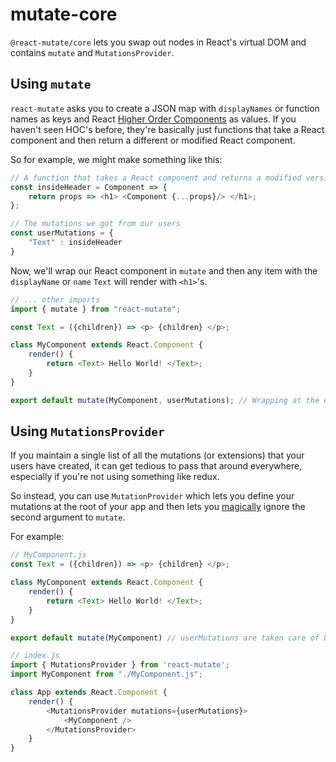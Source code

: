 # mutate-core

`@react-mutate/core` lets you swap out nodes in React's virtual DOM and contains `mutate` and `MutationsProvider`.


## Using `mutate`

`react-mutate` asks you to create a JSON map with `displayNames` or function names as keys and React [Higher Order Components](https://reactjs.org/docs/higher-order-components.html) as values. 
If you haven't seen HOC's before, they're basically just functions that take a React component and then return a different or modified React component.

So for example, we might make something like this:

``` js 
// A function that takes a React component and returns a modified version.
const insideHeader = Component => {
    return props => <h1> <Component {...props}/> </h1>;
};

// The mutations we got from our users
const userMutations = {
    "Text" : insideHeader
}
```

Now, we'll wrap our React component in `mutate` and then any item with the `displayName` or `name` `Text` will render with `<h1>`'s.  

``` js 
// ... other imports
import { mutate } from "react-mutate";

const Text = ({children}) => <p> {children} </p>;

class MyComponent extends React.Component {
    render() {
        return <Text> Hello World! </Text>;
    }
}

export default mutate(MyComponent, userMutations); // Wrapping at the end
```

## Using `MutationsProvider`

If you maintain a single list of all the mutations (or extensions) that your users have created, it can get tedious to pass that around everywhere, especially if you're not using something like redux. 

So instead, you can use `MutationProvider` which lets you define your mutations at the root of your app and then lets you [magically](https://reactjs.org/docs/context.html) ignore the second argument to `mutate`.

For example:

``` js
// MyComponent.js
const Text = ({children}) => <p> {children} </p>;

class MyComponent extends React.Component {
    render() {
        return <Text> Hello World! </Text>;
    }
}

export default mutate(MyComponent) // userMutations are taken care of by the MutationsProvider
```

``` js 
// index.js
import { MutationsProvider } from 'react-mutate';
import MyComponent from "./MyComponent.js";

class App extends React.Component {
    render() {
        <MutationsProvider mutations={userMutations}>
            <MyComponent />
        </MutationsProvider>
    }
}
```